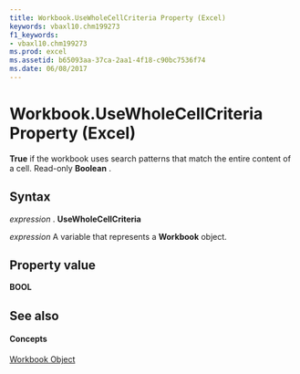 ```yaml
---
title: Workbook.UseWholeCellCriteria Property (Excel)
keywords: vbaxl10.chm199273
f1_keywords:
- vbaxl10.chm199273
ms.prod: excel
ms.assetid: b65093aa-37ca-2aa1-4f18-c90bc7536f74
ms.date: 06/08/2017
---
```



# Workbook.UseWholeCellCriteria Property (Excel)

 **True** if the workbook uses search patterns that match the entire content of a cell. Read-only **Boolean** .


## Syntax

 _expression_ . **UseWholeCellCriteria**

 _expression_ A variable that represents a **Workbook** object.


## Property value

 **BOOL**


## See also


#### Concepts


[Workbook Object](workbook-object-excel.md)

